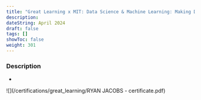 ```yaml
---
title: "Great Learning x MIT: Data Science & Machine Learning: Making Data-Driven Decisions"
description:
dateString: April 2024
draft: false
tags: []
showToc: false
weight: 301
---
```


### Description

-

![](/certifications/great_learning/RYAN JACOBS - certificate.pdf)
